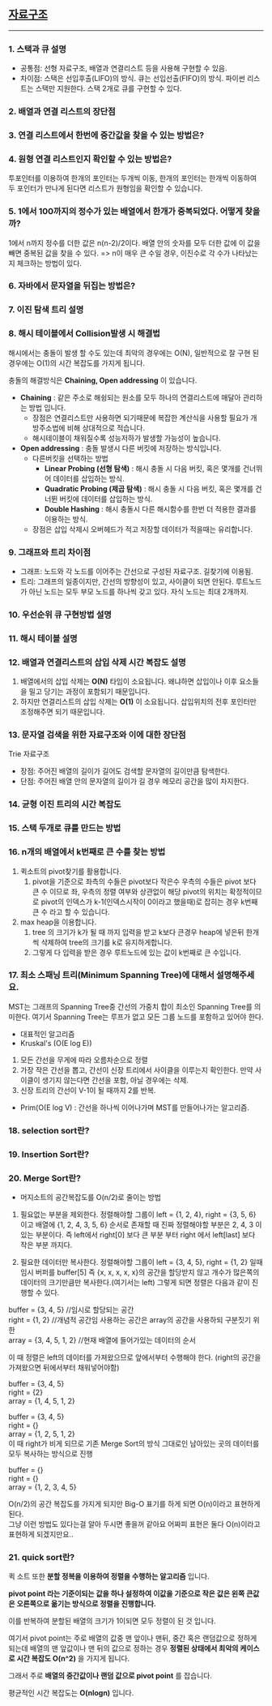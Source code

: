 ## [자료구조]()

-------
### 1. 스택과 큐 설명

- 공통점: 선형 자료구조, 배열과 연결리스트 등을 사용해 구현할 수 있음.
- 차이점: 스택은 선입후출(LIFO)의 방식. 큐는 선입선출(FIFO)의 방식. 파이썬 리스트는 스택만 지원한다. 스택 2개로 큐를 구현할 수 있다.

### 2. 배열과 연결 리스트의 장단점
### 3. 연결 리스트에서 한번에 중간값을 찾을 수 있는 방법은?
### 4. 원형 연결 리스트인지 확인할 수 있는 방법은?

투포인터를 이용하여 한개의 포인터는 두개씩 이동, 한개의 포인터는 한개씩 이동하여 두 포인터가 만나게 된다면 리스트가 원형임을 확인할 수 있습니다.

### 5. 1에서 100까지의 정수가 있는 배열에서 한개가 중복되었다. 어떻게 찾을까?

1에서 n까지 정수를 더한 값은 n(n-2)/2이다. 배열 안의 숫자를 모두 더한 값에 이 값을 빼면 중복된 값을 찾을 수 있다.
=> n이 매우 큰 수일 경우, 이진수로 각 수가 나타났는지 체크하는 방법이 있다.

### 6. 자바에서 문자열을 뒤집는 방법은?
### 7. 이진 탐색 트리 설명
### 8. 해시 테이블에서 Collision발생 시 해결법

해시에서는 충돌이 발생 할 수도 있는데 최악의 경우에는 O(N), 일반적으로 잘 구현 된 경우에는 O(1)의 시간 복잡도를 가지게 됩니다.

충돌의 해결방식은 **Chaining, Open addressing** 이 있습니다.

- **Chaining** : 같은 주소로 해슁되는 원소를 모두 하나의 연결리스트에 매달아 관리하는 방법 입니다.
  - 장점은 연결리스트만 사용하면 되기때문에 복잡한 계산식을 사용할 필요가 개방주소법에 비해 상대적으로 적습니다.
  - 해시테이블이 채워질수록 성능저하가 발생할 가능성이 높습니다.
- **Open addressing** : 충돌 발생시 다른 버킷에 저장하는 방식입니다.
  - 다른버킷을 선택하는 방법
    - **Linear Probing (선형 탐색)** : 해시 충돌 시 다음 버킷, 혹은 몇개를 건너뛰어 데이터를 삽입하는 방식.
    - **Quadratic Probing (제곱 탐색)** : 해시 충돌 시 다음 버킷, 혹은 몇개를 건너뛴 버킷에 데이터를 삽입하는 방식.
    - **Double Hashing** : 해시 충돌시 다른 해시함수를 한번 더 적용한 결과를 이용하는 방식.
  - 장점은 삽입 삭제시 오버헤드가 적고 저장할 데이터가 적을때는 유리합니다.

### 9. 그래프와 트리 차이점

- 그래프: 노드와 각 노드를 이어주는 간선으로 구성된 자료구조. 길찾기에 이용됨.
- 트리: 그래프의 일종이지만, 간선의 방향성이 있고, 사이클이 되면 안된다. 루트노드가 아닌 노드는 모두 부모 노드를 하나씩 갖고 있다. 자식 노드는 최대 2개까지.

### 10. 우선순위 큐 구현방법 설명
### 11. 해시 테이블 설명
### 12. 배열과 연결리스트의 삽입 삭제 시간 복잡도 설명

1. 배열에서의 삽입 삭제는 **O(N)** 타임이 소요됩니다. 왜냐하면 삽입이나 이후 요소들을 밀고 당기는 과정이 포함되기 때문입니다.
2. 하지만 연결리스트의 삽입 삭제는 **O(1)** 이 소요됩니다. 삽입위치의 전후 포인터만 조정해주면 되기 때문입니다.

### 13. 문자열 검색을 위한 자료구조와 이에 대한 장단점

Trie 자료구조
- 장점: 주어진 배열의 길이가 길어도 검색할 문자열의 길이만큼 탐색한다.
- 단점: 주어진 배열 안의 문자열의 길이가 길 경우 메모리 공간을 많이 차지한다.

### 14. 균형 이진 트리의 시간 복잡도
### 15. 스택 두개로 큐를 만드는 방법
### 16. n개의 배열에서 k번째로 큰 수를 찾는 방법

1. 퀵소트의 pivot찾기를 활용합니다. 
   1. pivot을 기준으로 좌측의 수들은 pivot보다 작은수 우측의 수들은 pivot 보다 큰 수 이므로 좌, 우측의 정렬 여부와 상관없이 해당 pivot의  위치는 확정적이므로 pivot의 인덱스가 k-1(인덱스시작이 0이라고 했을때)로 잡히는 경우 k번째 큰 수 라고 할 수 있습니다.
2. max heap을 이용합니다. 
   1. tree 의 크기가 k가 될 때 까지 입력을 받고 k보다 큰경우 heap에 넣은뒤 한개 씩 삭제하여 tree의 크기를 k로 유지하게합니다. 
   2. 그렇게 다 입력을 받은 경우 루트노드에 있는 값이 k번째로 큰 수입니다.

### 17. 최소 스패닝 트리(Minimum Spanning Tree)에 대해서 설명해주세요.

MST는 그래프의 Spanning Tree중 간선의 가중치 합이 최소인 Spanning Tree를 의미한다.
여기서 Spanning Tree는 루프가 없고 모든 그룹 노드를 포함하고 있어야 한다.
- 대표적인 알고리즘
- Kruskal's (O(E log E))
1. 모든 간선을 무게에 따라 오름차순으로 정렬
2. 가장 작은 간선을 뽑고, 간선이 신장 트리에서 사이클을 이루는지 확인한다. 만약 사이클이 생기지 않는다면 간선을 포함, 아닐 경우에는 삭제.
3. 신장 트리의 간선이 V-1이 될 때까지 2를 반복.
- Prim(O(E log V) : 간선을 하나씩 이어나가며 MST를 만들어나가는 알고리즘.

### 18. selection sort란?
### 19. Insertion Sort란?
### 20. Merge Sort란?
- 머지소트의 공간복잡도를 O(n/2)로 줄이는 방법
1. 필요없는 부분을 제외한다.
정렬해야할 그룹이 left = {1, 2, 4}, right = {3, 5, 6} 이고 배열에 {1, 2, 4, 3, 5, 6} 순서로 존재할 때 진짜 정렬해야할 부분은 2, 4, 3 이 있는 부분이다.
즉 left에서 right[0] 보다 큰 부분 부터 right 에서 left[last] 보다 작은 부분 까지다.

2. 필요한 데이터만 복사한다.
정렬해야할 그룹이 left = {3, 4, 5}, right = {1, 2} 일때 임시 버퍼를 buffer[5] 즉 {x, x, x, x, x}의 공간을 할당받지 않고 개수가 많은쪽의 데이터의 크기만큼만 복사한다.(여기서는 left)
그렇게 되면 정렬은 다음과 같이 진행할 수 있다.

buffer = {3, 4, 5} //임시로 할당되는 공간  
right = {1, 2} //개념적 공간임 사용하는 공간은 array의 공간을 사용하되 구분짓기 위한  
array = {3, 4, 5, 1, 2} //현재 배열에 들어가있는 데이터의 순서  

이 때 정렬은 left의 데이터를 가져왔으므로 앞에서부터 수행해야 한다. (right의 공간을 가져왔으면 뒤에서부터 채워넣어야함)

buffer = {3, 4, 5}  
right = {2}  
array = {1, 4, 5, 1, 2}  
 
buffer = {3, 4, 5}  
right = {}  
array = {1, 2, 5, 1, 2}  
이 때 right가 비게 되므로 기존 Merge Sort의 방식 그대로인 남아있는 곳의 데이터를 모두 복사하는 방식으로 진행  

buffer = {}  
right = {}  
array = {1, 2, 3, 4, 5}  

O(n/2)의 공간 복잡도를 가지게 되지만 Big-O 표기를 하게 되면 O(n)이라고 표현하게 된다.   
그냥 이런 방법도 있다는걸 알아 두시면 좋을꺼 같아요 어짜피 표현은 둘다 O(n)이라고 표현하게 되겠지만요..  

### 21. quick sort란?

퀵 소트 또한 **분할 정복을 이용하여 정렬을 수행하는 알고리즘** 입니다.

**pivot point 라는 기준이되는 값을 하나 설정하여 이값을 기준으로 작은 값은 왼쪽 큰값은 오른쪽으로 옮기는 방식으로 정렬을 진행합니다.**

이를 반복하여 분할된 배열의 크기가 1이되면 모두 정렬이 된 것 입니다.

여기서 pivot point는 주로 배열의 값중 맨 앞이나 맨뒤, 중간 혹은 랜덤값으로 정하게 되는데 배열의 맨 앞값이나 맨 뒤의 값으로 정하는 경우 **정렬된 상태에서 최악의 케이스로 시간 복잡도 O(n^2)** 을 가지게 됩니다.

그래서 주로 **배열의 중간값이나 랜덤 값으로 pivot point** 를 잡습니다.

평균적인 시간 복잡도는 **O(nlogn)** 입니다.